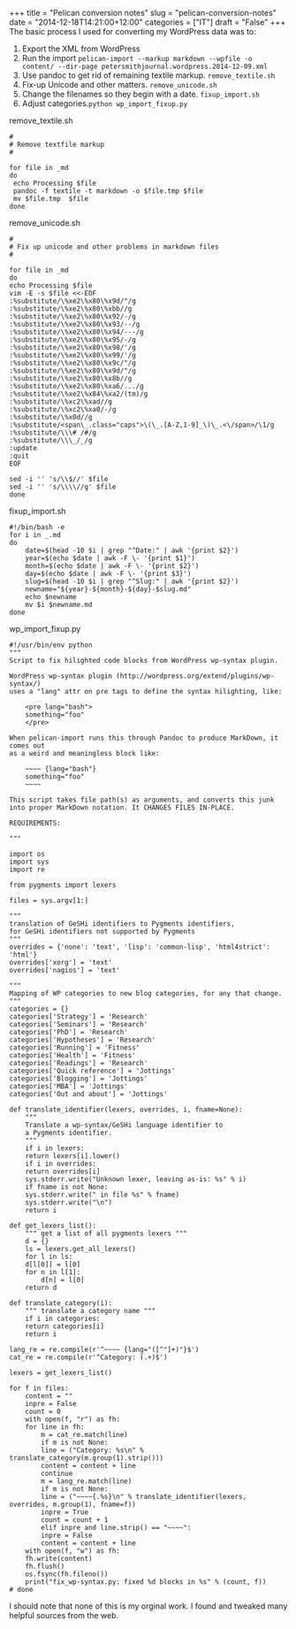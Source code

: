 +++
title = "Pelican conversion notes"
slug = "pelican-conversion-notes"
date = "2014-12-18T14:21:00+12:00"
categories = ["IT"]
draft = "False"
+++
The basic process I used for converting my WordPress data was to:

1. Export the XML from WordPress
2. Run the import ``pelican-import --markup markdown --wpfile -o content/ --dir-page petersmithjournal.wordpress.2014-12-09.xml``
3. Use pandoc to get rid of remaining textile markup. ``remove_textile.sh``
4. Fix-up Unicode and other matters. ``remove_unicode.sh``
5. Change the filenames so they begin with a date. ``fixup_import.sh``
6. Adjust categories.``python wp_import_fixup.py``

remove_textile.sh


	#
	# Remove textfile markup
	#

	for file in _md
	do
	 echo Processing $file
	 pandoc -f textile -t markdown -o $file.tmp $file
	 mv $file.tmp  $file
	done

remove_unicode.sh


	#
	# Fix up unicode and other problems in markdown files
	#

	for file in _md
	do
	echo Processing $file
	vim -E -s $file <<-EOF
	:%substitute/\%xe2\%x80\%x9d/"/g
	:%substitute/\%xe2\%x80\%xbb//g
	:%substitute/\%xe2\%x80\%x92/-/g
	:%substitute/\%xe2\%x80\%x93/--/g
	:%substitute/\%xe2\%x80\%x94/---/g
	:%substitute/\%xe2\%x80\%x95/-/g
	:%substitute/\%xe2\%x80\%x98/'/g
	:%substitute/\%xe2\%x80\%x99/'/g
	:%substitute/\%xe2\%x80\%x9c/"/g
	:%substitute/\%xe2\%x80\%x9d/"/g
	:%substitute/\%xe2\%x80\%x8b//g
	:%substitute/\%xe2\%x80\%xa6/.../g
	:%substitute/\%xe2\%x84\%xa2/(tm)/g
	:%substitute/\%xc2\%xad//g
	:%substitute/\%xc2\%xa0/-/g
	:%substitute/\%x0d//g
	:%substitute/<span\_.class="caps">\(\_.[A-Z,1-9]_\)\_.<\/span>/\1/g
	:%substitute/\\\# /#/g
	:%substitute/\\\_/_/g
	:update
	:quit
	EOF

	sed -i '' 's/\\$//' $file 
	sed -i '' 's/\\\\//g' $file 
	done

fixup_import.sh

	#!/bin/bash -e
	for i in _.md
	do
		date=$(head -10 $i | grep "^Date:" | awk '{print $2}')
		year=$(echo $date | awk -F \- '{print $1}')
		month=$(echo $date | awk -F \- '{print $2}')
		day=$(echo $date | awk -F \- '{print $3}')
		slug=$(head -10 $i | grep "^Slug:" | awk '{print $2}')
		newname="${year}-${month}-${day}-$slug.md"
		echo $newname
		mv $i $newname.md
	done

wp_import_fixup.py


	#!/usr/bin/env python
	"""
	Script to fix hilighted code blocks from WordPress wp-syntax plugin.

	WordPress wp-syntax plugin (http://wordpress.org/extend/plugins/wp-syntax/)
	uses a "lang" attr on pre tags to define the syntax hilighting, like:

	    <pre lang="bash">
	    something="foo"
	    </pre>

	When pelican-import runs this through Pandoc to produce MarkDown, it comes out
	as a weird and meaningless block like:

	    ~~~~ {lang="bash"}
	    something="foo"
	    ~~~~

	This script takes file path(s) as arguments, and converts this junk
	into proper MarkDown notation. It CHANGES FILES IN-PLACE.

	REQUIREMENTS:

	"""

	import os
	import sys
	import re

	from pygments import lexers

	files = sys.argv[1:]

	"""
	translation of GeSHi identifiers to Pygments identifiers,
	for GeSHi identifiers not supported by Pygments
	"""
	overrides = {'none': 'text', 'lisp': 'common-lisp', 'html4strict': 'html'}
	overrides['xorg'] = 'text'
	overrides['nagios'] = 'text'

	"""
	Mapping of WP categories to new blog categories, for any that change.
	"""
	categories = {}
	categories['Strategy'] = 'Research'
	categories['Seminars'] = 'Research'
	categories['PhD'] = 'Research'
	categories['Hypotheses'] = 'Research'
	categories['Running'] = 'Fitness'
	categories['Health'] = 'Fitness'
	categories['Readings'] = 'Research'
	categories['Quick reference'] = 'Jottings'
	categories['Blogging'] = 'Jottings'
	categories['MBA'] = 'Jottings'
	categories['Out and about'] = 'Jottings'

	def translate_identifier(lexers, overrides, i, fname=None):
	    """
	    Translate a wp-syntax/GeSHi language identifier to
	    a Pygments identifier.
	    """
	    if i in lexers:
		return lexers[i].lower()
	    if i in overrides:
		return overrides[i]
	    sys.stderr.write("Unknown lexer, leaving as-is: %s" % i)
	    if fname is not None:
		sys.stderr.write(" in file %s" % fname)
	    sys.stderr.write("\n")
	    return i

	def get_lexers_list():
	    """ get a list of all pygments lexers """
	    d = {}
	    ls = lexers.get_all_lexers()
	    for l in ls:
		d[l[0]] = l[0]
		for n in l[1]:
		    d[n] = l[0]
	    return d

	def translate_category(i):
	    """ translate a category name """
	    if i in categories:
		return categories[i]
	    return i

	lang_re = re.compile(r'^~~~~ {lang="([^"]+)"}$')
	cat_re = re.compile(r'^Category: (.+)$')

	lexers = get_lexers_list()

	for f in files:
	    content = ""
	    inpre = False
	    count = 0
	    with open(f, "r") as fh:
		for line in fh:
		    m = cat_re.match(line)
		    if m is not None:
			line = ("Category: %s\n" % translate_category(m.group(1).strip()))
			content = content + line
			continue
		    m = lang_re.match(line)
		    if m is not None:
			line = ("~~~~{.%s}\n" % translate_identifier(lexers, overrides, m.group(1), fname=f))
			inpre = True
			count = count + 1
		    elif inpre and line.strip() == "~~~~":
			inpre = False
		    content = content + line
	    with open(f, "w") as fh:
		fh.write(content)
		fh.flush()
		os.fsync(fh.fileno())
	    print("fix_wp-syntax.py: fixed %d blocks in %s" % (count, f))
	# done


I should note that none of this is my orginal work. I found and tweaked many helpful sources from the web.
